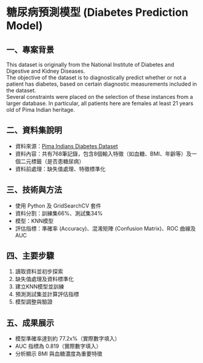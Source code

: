 # 糖尿病預測模型 (Diabetes Prediction Model)

## 一、專案背景

This dataset is originally from the National Institute of Diabetes and Digestive and Kidney Diseases.  
The objective of the dataset is to diagnostically predict whether or not a patient has diabetes, based on certain diagnostic measurements included in the dataset.  
Several constraints were placed on the selection of these instances from a larger database. In particular, all patients here are females at least 21 years old of Pima Indian heritage.  

## 二、資料集說明

- 資料來源：[Pima Indians Diabetes Dataset](https://www.kaggle.com/datasets/uciml/pima-indians-diabetes-database/data)  
- 資料內容：共有768筆記錄，包含8個輸入特徵（如血糖、BMI、年齡等）及一個二元標籤（是否患糖尿病）  
- 資料前處理：缺失值處理、特徵標準化

## 三、技術與方法

- 使用 Python 及 GridSearchCV 套件  
- 資料分割：訓練集66%、測試集34% 
- 模型：KNN模型  
- 評估指標：準確率 (Accuracy)、混淆矩陣 (Confusion Matrix)、ROC 曲線及 AUC

## 四、主要步驟

1. 讀取資料並初步探索  
2. 缺失值處理及資料標準化  
3. 建立KNN模型並訓練  
4. 預測測試集並計算評估指標  
5. 模型調整與驗證

## 五、成果展示

- 模型準確率達到約 77.2x%（實際數字填入）  
- AUC 指標為 0.819（實際數字填入）  
- 分析顯示 BMI 與血糖濃度為重要特徵
